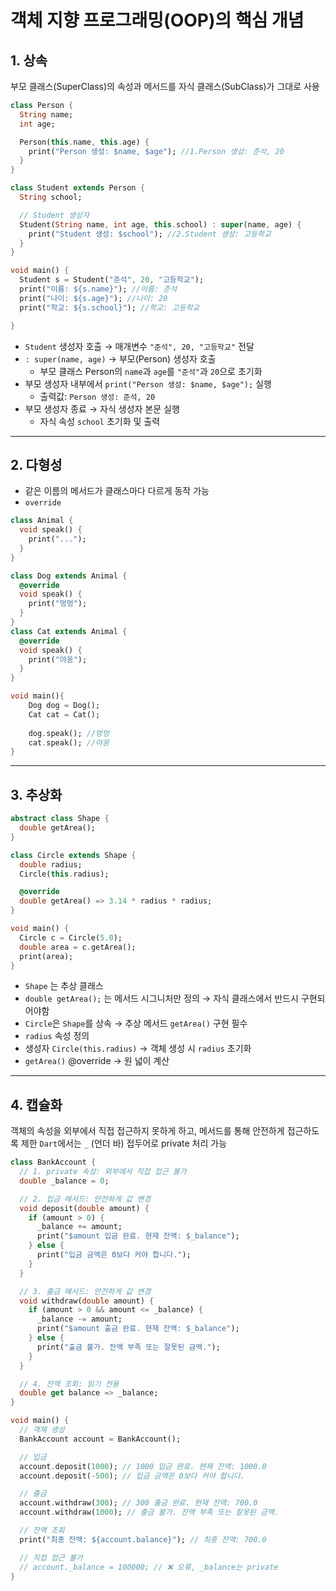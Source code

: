 
# 객체 지향 프로그래밍(OOP)의 핵심 개념

## 1. 상속

부모 클래스(SuperClass)의 속성과 메서드를 자식 클래스(SubClass)가 그대로 사용
```dart
class Person {
  String name;
  int age;

  Person(this.name, this.age) {
    print("Person 생성: $name, $age"); //1.Person 생성: 준석, 20
  }
}

class Student extends Person {
  String school;

  // Student 생성자
  Student(String name, int age, this.school) : super(name, age) {
    print("Student 생성: $school"); //2.Student 생성: 고등학교
  }
}

void main() {
  Student s = Student("준석", 20, "고등학교");
  print("이름: ${s.name}"); //이름: 준석
  print("나이: ${s.age}"); //나이: 20
  print("학교: ${s.school}"); //학교: 고등학교

}
```

- `Student` 생성자 호출 → 매개변수 `"준석", 20, "고등학교"` 전달
- `: super(name, age)` → 부모(Person) 생성자 호출
    - 부모 클래스 Person의 `name`과 `age`를 `"준석"`과 `20`으로 초기화
- 부모 생성자 내부에서 `print("Person 생성: $name, $age");` 실행
    - 출력값: `Person 생성: 준석, 20`
- 부모 생성자 종료 → 자식 생성자 본문 실행
    - 자식 속성 `school` 초기화 및 출력
---

## 2. 다형성
- 같은 이름의 메서드가 클래스마다 다르게 동작 가능
- `override`
```dart
class Animal {
  void speak() {
    print("...");
  }
}

class Dog extends Animal {
  @override
  void speak() {
    print("멍멍");
  }
}
class Cat extends Animal {
  @override
  void speak() {
    print("야옹");
  }
}

void main(){
	Dog dog = Dog();
	Cat cat = Cat();
	
	dog.speak(); //멍멍
	cat.speak(); //야옹
}
```

---

## 3. 추상화
```dart
abstract class Shape {
  double getArea();
}

class Circle extends Shape {
  double radius;
  Circle(this.radius);

  @override
  double getArea() => 3.14 * radius * radius;
}

void main() {
  Circle c = Circle(5.0);
  double area = c.getArea();
  print(area);
}

```
- `Shape` 는 추상 클래스
- `double getArea();` 는  메서드 시그니처만 정의 → 자식 클래스에서 반드시 구현되어야함
- `Circle`은 `Shape`를 상속 → 추상 메서드 `getArea()` 구현 필수
- `radius` 속성 정의
- 생성자 `Circle(this.radius)` → 객체 생성 시 `radius` 초기화
- `getArea()` @override → 원 넓이 계산
---

## 4.  캡슐화
객체의 속성을 외부에서 직접 접근하지 못하게 하고,
메서드를 통해 안전하게 접근하도록 제한
`Dart`에서는 `_` (언더 바) 접두어로 private 처리 가능
```dart
class BankAccount {
  // 1. private 속성: 외부에서 직접 접근 불가
  double _balance = 0;

  // 2. 입금 메서드: 안전하게 값 변경
  void deposit(double amount) {
    if (amount > 0) {
      _balance += amount;
      print("$amount 입금 완료. 현재 잔액: $_balance");
    } else {
      print("입금 금액은 0보다 커야 합니다.");
    }
  }

  // 3. 출금 메서드: 안전하게 값 변경
  void withdraw(double amount) {
    if (amount > 0 && amount <= _balance) {
      _balance -= amount;
      print("$amount 출금 완료. 현재 잔액: $_balance");
    } else {
      print("출금 불가. 잔액 부족 또는 잘못된 금액.");
    }
  }

  // 4. 잔액 조회: 읽기 전용
  double get balance => _balance;
}

void main() {
  // 객체 생성
  BankAccount account = BankAccount();

  // 입금
  account.deposit(1000); // 1000 입금 완료. 현재 잔액: 1000.0
  account.deposit(-500); // 입금 금액은 0보다 커야 합니다.

  // 출금
  account.withdraw(300); // 300 출금 완료. 현재 잔액: 700.0
  account.withdraw(1000); // 출금 불가. 잔액 부족 또는 잘못된 금액.

  // 잔액 조회
  print("최종 잔액: ${account.balance}"); // 최종 잔액: 700.0

  // 직접 접근 불가
  // account._balance = 100000; // ❌ 오류, _balance는 private
}


```